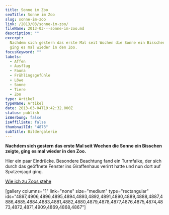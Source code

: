 ```yaml
---
title: Sonne im Zoo
seoTitle: Sonne im Zoo
slug: sonne-im-zoo
link: /2013/03/sonne-im-zoo/
fileName: 2013-03---sonne-im-zoo.md
description: ""
excerpt:
  Nachdem sich gestern das erste Mal seit Wochen die Sonne ein Bisschen zeigte,
  ging es mal wieder in den Zoo.
focusKeyword: ""
labels:
  - Affen
  - Ausflug
  - Fauna
  - Frühlingsgefühle
  - Löwe
  - Sonne
  - Tiere
  - Zoo
type: Artikel
typeName: Artikel
date: 2013-03-04T19:42:32.000Z
status: publish
isWerbung: false
isAffiliate: false
thumbnailId: "4873"
subTitle: Bildergalerie
---
```


<strong>Nachdem sich gestern das erste Mal seit Wochen die Sonne ein Bisschen
zeigte, ging es mal wieder in den Zoo. </strong>

Hier ein paar Eindrücke. Besondere Beachtung fand ein Turmfalke, der sich durch
das geöffnete Fenster ins Giraffenhaus verirrt hatte und nun dort auf
Spatzenjagd ging.

<a href="http://cardamonchai.com/2015/04/wie-ich-zu-zoos-stehe/">Wie ich zu Zoos
stehe</a>

[gallery columns="1" link="none" size="medium" type="rectangular"
ids="4897,4906,4896,4895,4894,4893,4892,4891,4890,4889,4888,4887,4886,4885,4884,4883,4881,4882,4880,4879,4878,4877,4876,4875,4874,4873,4872,4871,4909,4869,4868,4867"]
